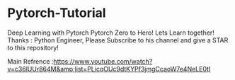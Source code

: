 # Pytorch-Tutorial
Deep Learning with Pytorch
Pytorch Zero to Hero!
Lets Learn together!
Thanks : Python Engineer, Please Subscribe to his channel
and give a STAR to this repository!


Main Refrence :https://www.youtube.com/watch?v=c36lUUr864M&amp;list=PLicqOUc9dtKYPf3jmgCcaoW7e4NeLE0tI
